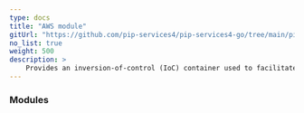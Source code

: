 ```yaml
---
type: docs
title: "AWS module"
gitUrl: "https://github.com/pip-services4/pip-services4-go/tree/main/pip-services4-aws-node"
no_list: true
weight: 500
description: > 
    Provides an inversion-of-control (IoC) container used to facilitate the development of services and applications composed of loosely coupled components.
---
```



### Modules

